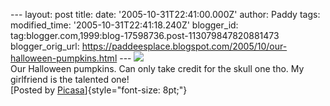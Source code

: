 \-\-- layout: post title: date: \'2005-10-31T22:41:00.000Z\' author:
Paddy tags: modified\_time: \'2005-10-31T22:41:18.240Z\' blogger\_id:
tag:blogger.com,1999:blog-17598736.post-113079847820881473
blogger\_orig\_url:
https://paddeesplace.blogspot.com/2005/10/our-halloween-pumpkins.html
\-\--
[![](https://photos1.blogger.com/hello/144/8245/320/DSCF9439.jpg)](https://photos1.blogger.com/hello/144/8245/640/DSCF9439.jpg)\
Our Halloween pumpkins. Can only take credit for the skull one tho. My
girlfriend is the talented one!\
[Posted by
[Picasa](https://picasa.google.com/blogger/)]{style="font-size: 8pt;"}
